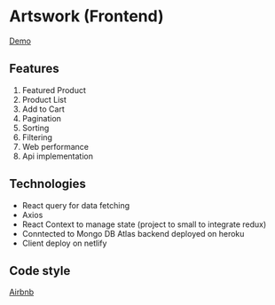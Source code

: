 # Artswork (Frontend)

[Demo](/)

## Features

1. Featured Product
2. Product List
3. Add to Cart
4. Pagination
5. Sorting
6. Filtering
7. Web performance
8. Api implementation

## Technologies

- React query for data fetching
- Axios
- React Context to manage state (project to small to integrate redux)
- Conntected to Mongo DB Atlas backend deployed on heroku
- Client deploy on netlify

## Code style

[Airbnb](https://github.com/airbnb/javascript)
